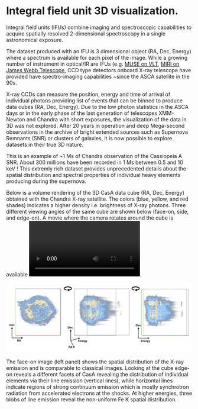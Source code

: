 # Integral field unit  3D visualization.

Integral field units (IFUs) combine imaging and spectroscopic capabilities to acquire spatially resolved 2-dimensional spectroscopy in a single astronomical exposure.

The dataset produced with an IFU is 3 dimensional object (RA, Dec, Energy) where a spectrum is available for each pixel of the image.
While a growing number of instrument in optical/IR are IFUs (e.g. [MUSE on VLT](https://www.eso.org/sci/facilities/develop/instruments/muse.html), [MIRI on James Webb Telescope](https://jwst-docs.stsci.edu/display/JPP/Introduction+to+IFU+Spectroscopy), CCD type detectors onboard X-ray telescope have provided have spectro-imaging capabilities ~since the ASCA satellite in the 90s.

X-ray CCDs can measure the position, energy and time of arrival of individual photons providing list of events that can be binned to produce data cubes (RA, Dec, Energy).
Due to the low photon statistics in the ASCA days or in the early phase of the last generation of telescopes XMM-Newton and Chandra with short exposures, the visualization of the data in 3D was not explored.
After 20 years in operation and deep Mega-second observations in the archive of bright extended sources such as Supernova Remnants (SNR) or clusters of galaxies, it is now possible to explore datasets in their true 3D nature.

This is an example of ~1 Ms of Chandra observation of the Cassiopeia A SNR. About 300 millions have been recorded in 1 Ms between 0.5 and 10 keV ! This extremly rich dataset provides unprecedented details about the spatial distribution and spectral properties of individual heavy elements producing during the supernova.

Below is a volume rendering of the 3D CasA data cube (RA, Dec, Energy) obtained with the Chandra X-ray satellite.
The colors (blue, yellow, and red shades) indicates a higher density i.e. brightness of X-ray photons.
Three different viewing angles of the same cube are shown below (face-on, side, and edge-on). A movie where the camera rotates around the cube is available ![here](CasA_1Ms_3D_256px_sqrtE_v4.mov).

![CasA-cube-facets](Cas_RA-DEC-Energy-cube.png)

The face-on image (left panel) shows the spatial distribution of the X-ray emission and is comparable to classical images.
Looking at the cube edge-on reveals a different facets of CasA revealing the distribution of individual elements via their line emission  (vertical lines), while horizontal lines indicate regions of strong continuum emission which is mostly synchrotron radiation from accelerated electrons at the shocks. At higher energies, three blobs of line emission reveal the non-uniform Fe K spatial distribution.
